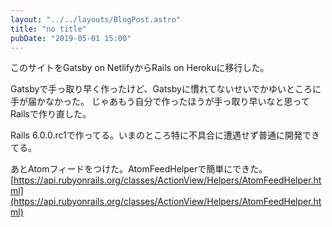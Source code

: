 ```yaml
---
layout: "../../layouts/BlogPost.astro"
title: "no title"
pubDate: "2019-05-01 15:00"
---
```

このサイトをGatsby on NetlifyからRails on Herokuに移行した。

Gatsbyで手っ取り早く作ったけど、Gatsbyに慣れてないせいでかゆいところに手が届かなかった。
じゃあもう自分で作ったほうが手っ取り早いなと思ってRailsで作り直した。

Rails 6.0.0.rc1で作ってる。いまのところ特に不具合に遭遇せず普通に開発できてる。

あとAtomフィードをつけた。AtomFeedHelperで簡単にできた。
[https://api.rubyonrails.org/classes/ActionView/Helpers/AtomFeedHelper.html](https://api.rubyonrails.org/classes/ActionView/Helpers/AtomFeedHelper.html)
